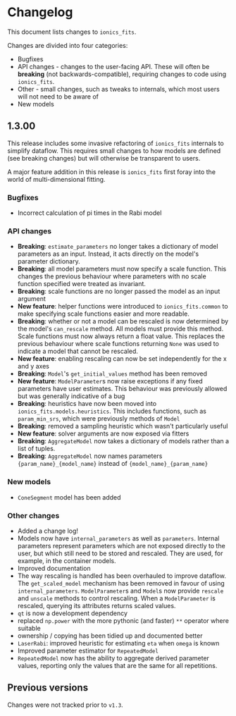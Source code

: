 # Changelog

This document lists changes to `ionics_fits`.

Changes are divided into four categories:
* Bugfixes
* API changes - changes to the user-facing API. These will often be **breaking** (not backwards-compatible), requiring changes to code using `ionics_fits`.
* Other - small changes, such as tweaks to internals, which most users will not need to be aware of
* New models

## 1.3.00

This release includes some invasive refactoring of `ionics_fits` internals to simplify
dataflow. This requires small changes to how models are defined (see breaking changes)
but will otherwise be transparent to users.

A major feature addition in this release is `ionics_fits` first foray into the world of multi-dimensional fitting.

### Bugfixes
* Incorrect calculation of pi times in the Rabi model

### API changes

* **Breaking**: `estimate_parameters` no longer takes a dictionary of model parameters as an input. Instead, it acts directly on the model's parameter dictionary.
* **Breaking**: all model parameters must now specify a scale function. This changes the previous behaviour where parameters with no scale function specified were treated as invariant.
* **Breaking**: scale functions are no longer passed the model as an input argument
* **New feature**: helper functions were introduced to `ionics_fits.common` to make specifying scale functions easier and more readable.
* **Breaking**: whether or not a model can be rescaled is now determined by the model's `can_rescale` method. All models must provide this method. Scale functions must now always return a float value. This replaces the previous behaviour where scale functions returning `None` was used to indicate a model that cannot be rescaled.
* **New feature**: enabling rescaling can now be set independently for the x and y axes
* **Breaking**: `Model`'s `get_initial_values` method has been removed
* **New feature**: `ModelParameter`s now raise exceptions if any fixed parameters have user estimates. This behaviour was previously allowed but was generally indicative of a bug
* **Breaking**: heuristics have now been moved into `ionics_fits.models.heuristics`. This includes functions, such as `param_min_srs`, which were previously methods of `Model`
* **Breaking**: removed a sampling heuristic which wasn't particularly useful
* **New feature**: solver arguments are now exposed via fitters
* **Breaking**: `AggregateModel` now takes a dictionary of models rather than a list of
  tuples.
* **Breaking**: `AggregateModel` now names parameters `{param_name}_{model_name}`
  instead of `{model_name}_{param_name}`

### New models
* `ConeSegment` model has been added

### Other changes
* Added a change log!
* Models now have `internal_parameters` as well as `parameters`. Internal parameters represent parameters which are not exposed directly to the user, but which still need to be stored and rescaled. They are used, for example, in the container models.
* Improved documentation
* The way rescaling is handled has been overhauled to improve dataflow. The `get_scaled_model` mechanism has been removed in favour of using `internal_parameters`. `ModelParameter`s and `Model`s now provide `rescale` and `unscale` methods to control rescaling. When a `ModelParameter` is rescaled, querying its attributes returns scaled values.
* `qt` is now a development dependency
* replaced `np.power` with the more pythonic (and faster) `**` operator where suitable
* ownership / copying has been tidied up and documented better
* `LaserRabi`: improved heuristic for estimating `eta` when `omega` is known
* Improved parameter estimator for `RepeatedModel`
* `RepeatedModel` now has the ability to aggregate derived parameter values, reporting
  only the values that are the same for all repetitions.


## Previous versions

Changes were not tracked prior to `v1.3`.